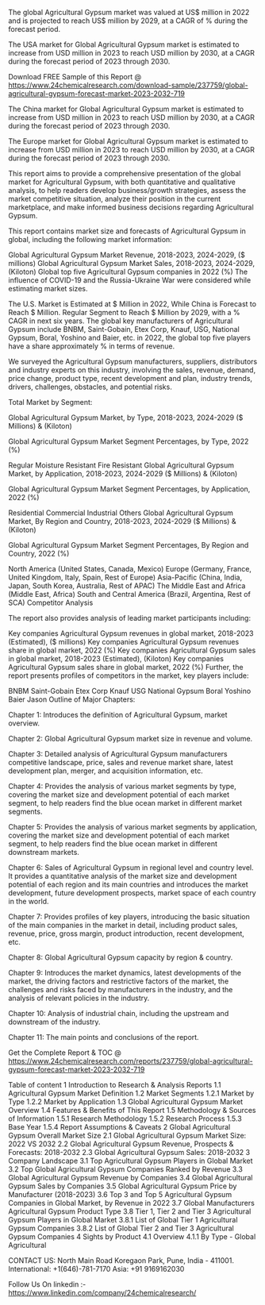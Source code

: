 The global Agricultural Gypsum market was valued at US$ million in 2022 and is projected to reach US$ million by 2029, at a CAGR of % during the forecast period.

The USA market for Global Agricultural Gypsum  market is estimated to increase from USD million in 2023 to reach USD million by 2030, at a CAGR during the forecast period of 2023 through 2030.

Download FREE Sample of this Report @ https://www.24chemicalresearch.com/download-sample/237759/global-agricultural-gypsum-forecast-market-2023-2032-719

The China market for Global Agricultural Gypsum market is estimated to increase from USD million in 2023 to reach USD million by 2030, at a CAGR during the forecast period of 2023 through 2030.

The Europe market for Global Agricultural Gypsum  market is estimated to increase from USD million in 2023 to reach USD million by 2030, at a CAGR during the forecast period of 2023 through 2030.

This report aims to provide a comprehensive presentation of the global market for Agricultural Gypsum, with both quantitative and qualitative analysis, to help readers develop business/growth strategies, assess the market competitive situation, analyze their position in the current marketplace, and make informed business decisions regarding Agricultural Gypsum.

This report contains market size and forecasts of Agricultural Gypsum in global, including the following market information:

Global Agricultural Gypsum Market Revenue, 2018-2023, 2024-2029, ($ millions)
Global Agricultural Gypsum Market Sales, 2018-2023, 2024-2029, (Kiloton)
Global top five Agricultural Gypsum companies in 2022 (%)
The influence of COVID-19 and the Russia-Ukraine War were considered while estimating market sizes.

The U.S. Market is Estimated at $ Million in 2022, While China is Forecast to Reach $ Million.
Regular Segment to Reach $ Million by 2029, with a % CAGR in next six years.
The global key manufacturers of Agricultural Gypsum include BNBM, Saint-Gobain, Etex Corp, Knauf, USG, National Gypsum, Boral, Yoshino and Baier, etc. in 2022, the global top five players have a share approximately % in terms of revenue.

We surveyed the Agricultural Gypsum manufacturers, suppliers, distributors and industry experts on this industry, involving the sales, revenue, demand, price change, product type, recent development and plan, industry trends, drivers, challenges, obstacles, and potential risks.

Total Market by Segment:

Global Agricultural Gypsum Market, by Type, 2018-2023, 2024-2029 ($ Millions) & (Kiloton)

Global Agricultural Gypsum Market Segment Percentages, by Type, 2022 (%)

Regular
Moisture Resistant
Fire Resistant
Global Agricultural Gypsum Market, by Application, 2018-2023, 2024-2029 ($ Millions) & (Kiloton)

Global Agricultural Gypsum Market Segment Percentages, by Application, 2022 (%)

Residential
Commercial
Industrial
Others
Global Agricultural Gypsum Market, By Region and Country, 2018-2023, 2024-2029 ($ Millions) & (Kiloton)

Global Agricultural Gypsum Market Segment Percentages, By Region and Country, 2022 (%)

North America (United States, Canada, Mexico)
Europe (Germany, France, United Kingdom, Italy, Spain, Rest of Europe)
Asia-Pacific (China, India, Japan, South Korea, Australia, Rest of APAC)
The Middle East and Africa (Middle East, Africa)
South and Central America (Brazil, Argentina, Rest of SCA)
Competitor Analysis

The report also provides analysis of leading market participants including:

Key companies Agricultural Gypsum revenues in global market, 2018-2023 (Estimated), ($ millions)
Key companies Agricultural Gypsum revenues share in global market, 2022 (%)
Key companies Agricultural Gypsum sales in global market, 2018-2023 (Estimated), (Kiloton)
Key companies Agricultural Gypsum sales share in global market, 2022 (%)
Further, the report presents profiles of competitors in the market, key players include:

BNBM
Saint-Gobain
Etex Corp
Knauf
USG
National Gypsum
Boral
Yoshino
Baier
Jason
Outline of Major Chapters:

Chapter 1: Introduces the definition of Agricultural Gypsum, market overview.

Chapter 2: Global Agricultural Gypsum market size in revenue and volume.

Chapter 3: Detailed analysis of Agricultural Gypsum manufacturers competitive landscape, price, sales and revenue market share, latest development plan, merger, and acquisition information, etc.

Chapter 4: Provides the analysis of various market segments by type, covering the market size and development potential of each market segment, to help readers find the blue ocean market in different market segments.

Chapter 5: Provides the analysis of various market segments by application, covering the market size and development potential of each market segment, to help readers find the blue ocean market in different downstream markets.

Chapter 6: Sales of Agricultural Gypsum in regional level and country level. It provides a quantitative analysis of the market size and development potential of each region and its main countries and introduces the market development, future development prospects, market space of each country in the world.

Chapter 7: Provides profiles of key players, introducing the basic situation of the main companies in the market in detail, including product sales, revenue, price, gross margin, product introduction, recent development, etc.

Chapter 8: Global Agricultural Gypsum capacity by region & country.

Chapter 9: Introduces the market dynamics, latest developments of the market, the driving factors and restrictive factors of the market, the challenges and risks faced by manufacturers in the industry, and the analysis of relevant policies in the industry.

Chapter 10: Analysis of industrial chain, including the upstream and downstream of the industry.

Chapter 11: The main points and conclusions of the report.

Get the Complete Report & TOC @ https://www.24chemicalresearch.com/reports/237759/global-agricultural-gypsum-forecast-market-2023-2032-719

Table of content
1 Introduction to Research & Analysis Reports
1.1 Agricultural Gypsum Market Definition
1.2 Market Segments
1.2.1 Market by Type
1.2.2 Market by Application
1.3 Global Agricultural Gypsum Market Overview
1.4 Features & Benefits of This Report
1.5 Methodology & Sources of Information
1.5.1 Research Methodology
1.5.2 Research Process
1.5.3 Base Year
1.5.4 Report Assumptions & Caveats
2 Global Agricultural Gypsum Overall Market Size
2.1 Global Agricultural Gypsum Market Size: 2022 VS 2032
2.2 Global Agricultural Gypsum Revenue, Prospects & Forecasts: 2018-2032
2.3 Global Agricultural Gypsum Sales: 2018-2032
3 Company Landscape
3.1 Top Agricultural Gypsum Players in Global Market
3.2 Top Global Agricultural Gypsum Companies Ranked by Revenue
3.3 Global Agricultural Gypsum Revenue by Companies
3.4 Global Agricultural Gypsum Sales by Companies
3.5 Global Agricultural Gypsum Price by Manufacturer (2018-2023)
3.6 Top 3 and Top 5 Agricultural Gypsum Companies in Global Market, by Revenue in 2022
3.7 Global Manufacturers Agricultural Gypsum Product Type
3.8 Tier 1, Tier 2 and Tier 3 Agricultural Gypsum Players in Global Market
3.8.1 List of Global Tier 1 Agricultural Gypsum Companies
3.8.2 List of Global Tier 2 and Tier 3 Agricultural Gypsum Companies
4 Sights by Product
4.1 Overview
4.1.1 By Type - Global Agricultural

CONTACT US:
North Main Road Koregaon Park, Pune, India - 411001.
International: +1(646)-781-7170
Asia: +91 9169162030

Follow Us On linkedin :- https://www.linkedin.com/company/24chemicalresearch/
